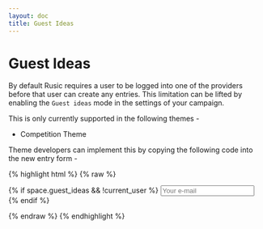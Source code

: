 ```yaml
---
layout: doc
title: Guest Ideas
---
```


# Guest Ideas

By default Rusic requires a user to be logged into one of the providers before that user can create any entries. This limitation can be lifted by enabling the `Guest ideas` mode in the settings of your campaign.

This is only currently supported in the following themes -

* Competition Theme

Theme developers can implement this by copying the following code into the new entry form -

{% highlight html %}
{% raw %}
<form id="ideaNewForm" action="{{space.permalink}}/ideas" method="post">
    <!-- other form fields -->
    {% if space.guest_ideas && !current_user %}
        <input type="email" name="identity[email]" placeholder="Your e-mail">
    {% endif %}
</form>
{% endraw %}
{% endhighlight %}
